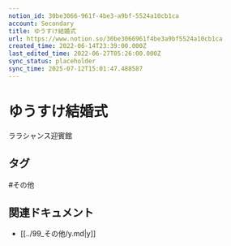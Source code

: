 ```yaml
---
notion_id: 30be3066-961f-4be3-a9bf-5524a10cb1ca
account: Secondary
title: ゆうすけ結婚式
url: https://www.notion.so/30be3066961f4be3a9bf5524a10cb1ca
created_time: 2022-06-14T23:39:00.000Z
last_edited_time: 2022-06-27T05:26:00.000Z
sync_status: placeholder
sync_time: 2025-07-12T15:01:47.488587
---
```

# ゆうすけ結婚式

ララシャンス迎賓館

## タグ

#その他 

## 関連ドキュメント

- [[../99_その他/y.md|y]]
